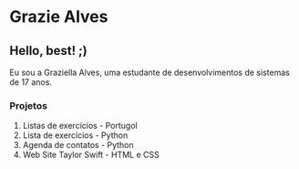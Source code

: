 # Grazie Alves 


## Hello, best! ;)

Eu sou a Graziella Alves, uma estudante de desenvolvimentos de sistemas de 17 anos. 

### Projetos
1. Listas de exercícios - Portugol
2. Lista de exercícios - Python
3. Agenda de contatos - Python
4. Web Site Taylor Swift - HTML e CSS

<!--
**graziealves/graziealves** is a ✨ _special_ ✨ repository because its `README.md` (this file) appears on your GitHub profile.

Here are some ideas to get you started:

- 🔭 I’m currently working on ...
- 🌱 I’m currently learning ...
- 👯 I’m looking to collaborate on ...
- 🤔 I’m looking for help with ...
- 💬 Ask me about ...
- 📫 How to reach me: ...
- 😄 Pronouns: ...
- ⚡ Fun fact: ...
-->
